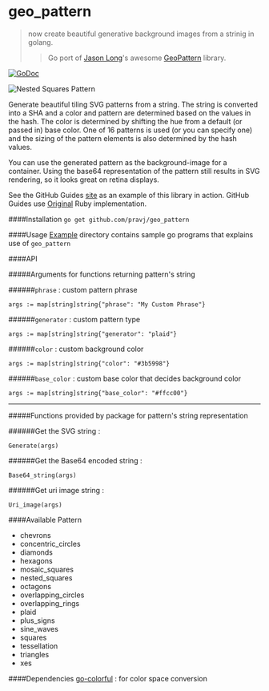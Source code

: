 geo_pattern
===========
> now create beautiful generative background images from a strinig in golang.
> > Go port of [Jason Long](https://github.com/jasonlong)'s awesome [GeoPattern](https://github.com/jasonlong/geo_pattern) library.

[![GoDoc](https://godoc.org/github.com/pravj/geo_pattern?status.svg)](http://godoc.org/github.com/pravj/geo_pattern)

![Nested Squares Pattern](https://raw.githubusercontent.com/pravj/geo_pattern/master/examples/pattern.png)

Generate beautiful tiling SVG patterns from a string. The string is converted into a SHA and a color and pattern are determined based on the values in the hash. The color is determined by shifting the hue from a default (or passed in) base color. One of 16 patterns is used (or you can specify one) and the sizing of the pattern elements is also determined by the hash values.

You can use the generated pattern as the background-image for a container. Using the base64 representation of the pattern still results in SVG rendering, so it looks great on retina displays.

See the GitHub Guides [site](https://guides.github.com) as an example of this library in action. GitHub Guides use [Original](https://github.com/jasonlong/geo_pattern) Ruby implementation.

####Installation
`go get github.com/pravj/geo_pattern`

####Usage
[Example](https://github.com/pravj/geo_pattern/tree/master/examples) directory contains sample go programs that explains use of `geo_pattern`

####API

#####Arguments for functions returning pattern's string

######`phrase` : custom pattern phrase
```
args := map[string]string{"phrase": "My Custom Phrase"}
```

######`generator` : custom pattern type
```
args := map[string]string{"generator": "plaid"}
```

######`color` : custom background color
```
args := map[string]string{"color": "#3b5998"}
```

######`base_color` : custom base color that decides background color
```
args := map[string]string{"base_color": "#ffcc00"}
```
---
#####Functions provided by package for pattern's string representation

######Get the SVG string :
```
Generate(args)
```
######Get the Base64 encoded string :
```
Base64_string(args)
```
######Get uri image string :
```
Uri_image(args)
```

####Available Pattern
* chevrons
* concentric_circles
* diamonds
*	hexagons
* mosaic_squares
* nested_squares
* octagons
* overlapping_circles
* overlapping_rings
* plaid
* plus_signs
* sine_waves
* squares
* tessellation
* triangles
* xes

####Dependencies
[go-colorful](https://github.com/lucasb-eyer/go-colorful) : for color space conversion
